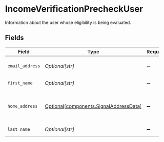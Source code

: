# IncomeVerificationPrecheckUser

Information about the user whose eligibility is being evaluated.


## Fields

| Field                                                                              | Type                                                                               | Required                                                                           | Description                                                                        |
| ---------------------------------------------------------------------------------- | ---------------------------------------------------------------------------------- | ---------------------------------------------------------------------------------- | ---------------------------------------------------------------------------------- |
| `email_address`                                                                    | *Optional[str]*                                                                    | :heavy_minus_sign:                                                                 | The user's email address                                                           |
| `first_name`                                                                       | *Optional[str]*                                                                    | :heavy_minus_sign:                                                                 | The user's first name                                                              |
| `home_address`                                                                     | [Optional[components.SignalAddressData]](../../models/shared/signaladdressdata.md) | :heavy_minus_sign:                                                                 | Data about the components comprising an address.                                   |
| `last_name`                                                                        | *Optional[str]*                                                                    | :heavy_minus_sign:                                                                 | The user's last name                                                               |
